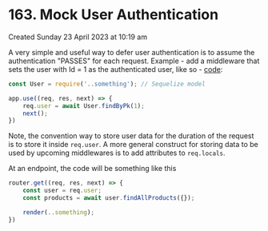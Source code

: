 # 163. Mock User Authentication
Created Sunday 23 April 2023 at 10:19 am

A very simple and useful way to defer user authentication is to assume the authentication "PASSES" for each request. Example - add a middleware that sets the user with Id = 1 as the authenticated user, like so - [code](https://github.com/exemplar-codes/online-shop-express-ejs-mvc/commit/8d1dd904baa13090bf1acfefef045f388473a836
):
```js
const User = require('..something'); // Sequelize model

app.use((req, res, next) => {
	req.user = await User.findByPk(1);
	next();	
})
```
Note, the convention way to store user data for the duration of the request is to store it inside `req.user`. A more general construct for storing data to be used by upcoming middlewares is to add attributes to `req.locals`.

At an endpoint, the code will be something like this
```js
router.get((req, res, next) => {
	const user = req.user;
	const products = await user.findAllProducts({});

	render(..something);
})
```